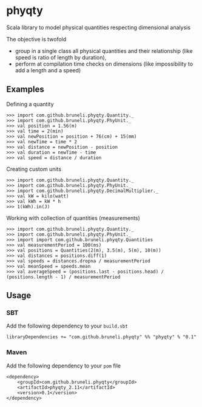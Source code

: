 # phyqty

Scala library to model physical quantities respecting dimensional analysis

The objective is twofold
* group in a single class all physical quantities and their relationship (like speed is ratio of length by duration),
* perform at compilation time checks on dimensions (like impossibility to add a length and a speed)

## Examples

Defining a quantity

    >>> import com.github.bruneli.phyqty.Quantity._
    >>> import com.github.bruneli.phyqty.PhyUnit._
    >>> val position = 1.56(m)
    >>> val time = 2(min)
    >>> val newPosition = position + 76(cm) + 15(mm)
    >>> val newTime = time * 2
    >>> val distance = newPosition - position
    >>> val duration = newTime - time
    >>> val speed = distance / duration

Creating custom units

    >>> import com.github.bruneli.phyqty.Quantity._
    >>> import com.github.bruneli.phyqty.PhyUnit._
    >>> import com.github.bruneli.phyqty.DecimalMultiplier._
    >>> val kW = kilo(watt)
    >>> val kWh = kW * h
    >>> 1(kWh).in(J)

Working with collection of quantities (measurements)

    >>> import com.github.bruneli.phyqty.Quantity._
    >>> import com.github.bruneli.phyqty.PhyUnit._
    >>> import import com.github.bruneli.phyqty.Quantities
    >>> val measurementPeriod = 100(ms)
    >>> val positions = Quantities(2(m), 3.5(m), 5(m), 10(m))
    >>> val distances = positions.diff(1)
    >>> val speeds = distances.dropna / measurementPeriod
    >>> val meanSpeed = speeds.mean
    >>> val averageSpeed = (positions.last - positions.head) / (positions.length - 1) / measurementPeriod

## Usage

### SBT

Add the following dependency to your `build.sbt`

    libraryDependencies += "com.github.bruneli.phyqty" %% "phyqty" % "0.1"

### Maven

Add the following dependency to your `pom` file

    <dependency>
        <groupId>com.github.bruneli.phyqty</groupId>
        <artifactId>phyqty_2.11</artifactId>
        <version>0.1</version>
    </dependency>